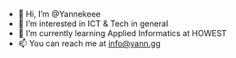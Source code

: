 - 👋 Hi, I’m @Yannekeee
- 👀 I’m interested in ICT & Tech in general
- 🌱 I’m currently learning Applied Informatics at HOWEST
- 📫 You can reach me at info@yann.gg

<!---
Yannekeee/Yannekeee is a ✨ special ✨ repository because its `README.md` (this file) appears on your GitHub profile.
You can click the Preview link to take a look at your changes.
--->
